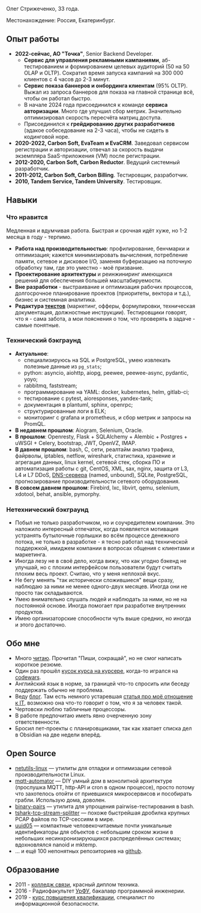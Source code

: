 Олег Стрижеченко, 33 года.

Местонахождение: Россия, Екатеринбург.

## Опыт работы

- **2022-сейчас, АО "Точка"**, Senior Backend Developer.
   - **Сервис для управления рекламными кампаниями**, аб-тестированием и формированием целевых аудиторий (50 на 50 OLAP и OLTP). Сократил время запуска кампаний на 300 000 клиентов с 4 часов до 2-3 минут.
   - **Сервис показа баннеров и онбординга клиентам** (95% OLTP). Выжал из запроса баннеров для показа на главной странице всё, чтобы он работал быстро.
   - В начале 2024 года присоединился к команде **сервиса авторизации**. Много где улучшил сбор метрик. Значительно оптимизировал скорость пересчёта матриц доступа.
   - Присоединился к **грейдированию других разработчиков** (эдакое собеседование на 2-3 часа), чтобы не сидеть в кодинговой норе.
- **2020-2022, Carbon Soft, EvaTeam и EvaCRM**. Заведовал сервисом регистрации и авторизации, отвечал за скорость выдачи экземпляра SaaS-приложения (VM) после регистрации.
- **2012-2020, Carbon Soft, Carbon Reductor**. Ведущий системный разработчик.
- **2011-2012, Carbon Soft, Carbon Billing**. Тестировщик, разработчик.
- **2010, Tandem Service, Tandem University**. Тестировщик.

## Навыки

### Что нравится

Медленная и вдумчивая работа. Быстрая и срочная идёт хуже, но 1-2 месяца в году - терпимо.

- **Работа над производительностью**: профилирование, бенчмарки и оптимизация; кажется минимизировать вычисления, потребление памяти, сетевое и дисковое I/O, заменяя буферизацию на поточную обработку там, где это уместно - моё призвание.
- **Проектирование архитектуры** и реинжиниринг имеющихся решений для обеспечения большей масштабируемости.
- **Вне разработки** - выстраивание и оптимизация рабочих процессов, долгосрочное планирование проектов (приоритеты, вектора и т.д.), бизнес и системная аналитика.
- **Редактура [текстов](https://strizhechenko.github.io/2021/11/15/text-and-interfaces-guide.html)** (маркетинг, офферы, формулировки, техническая документация, должностные инструкции). Тестировщики говорят, что я - сама забота, а мои пояснения о том, что проверять в задаче - самые понятные.

### Технический бэкграунд

- **Актуальное**:
   - специализируюсь на SQL и PostgreSQL, умею извлекать полезные данные из `pg_stats`;
   - python: asyncio, aiohttp, aiopg, peewee, peewee-async, pydantic, yoyo;
   - rabbitmq, faststream;
   - программирование на YAML: docker, kubernetes, helm, gitlab-ci;
   - тестирование с pytest, aioresponses, yandex-tank;
   - документация в plantuml, sphinx, openrpc;
   - структурированные логи в ELK;
   - мониторинг с grafana и prometheus, и сбор метрик и запросы на PromQL.
- **В недавнем прошлом**: Aiogram, Selenium, Oracle.
- **В прошлом**: Openresty, Flask + SQLAlchemy + Alembic + Postgres + uWSGI + Celery, bootstrap, JWT, OpenVZ, IMAP.
- **В давнем прошлом**: bash, C, сети, реалтайм анализ трафика, файрволы, iptables, netflow, wireshark, статистика, хранение и агрегация данных, linux kernel, сетевой стек, сборка ПО и автоматизация работы с git, CentOS, XML, sax, nginx, защита от L3, L4 и L7 DDoS, [DNS-сервера](https://strizhechenko.github.io/2016/11/03/fakezone.html) (named, unbound), SQLite, PostgreSQL, прогнозирование производительности сетевого оборудования.
- **В совсем давнем прошлом**: Firebird, lxc, libvirt, qemu, selenium, xdotool, behat, ansible, pymorphy.

### Нетехнический бэкграунд

- Побыл не только разработчиком, но и соучредителем компании. Это наложило интересный отпечаток, когда появляется мотивация устранять бутылочные горлышки во всём процессе денежного потока, не только в разработке - я тесно работал над технической поддержкой, имиджем компании в вопросах общения с клиентами и маркетинга.
- Иногда лезу не в своё дело, когда вижу, что как угодно бэкенд не улучшай, но с плохим интерфейсом пользователи будут считать плохим весь проект. Считаю, что у меня неплохой вкус.
- Не бегу менять "так исторически сложившиеся" вещи сразу, наблюдаю за ними не менее одного-двух месяцев. Иногда они не просто так складываются.
- Умею внимательно слушать людей и наблюдать за ними, но не на постоянной основе. Иногда помогает при разработке внутренних продуктов.
- Имею организаторские способности чуть выше средних, но иногда и этого достаточно.

## Обо мне

- Много [читаю](https://strizhechenko.github.io/2017/06/30/programming-books.html). Прочитал "Пиши, сокращай", но не смог написать короткое резюме.
- Один раз прошёл [кусок курса на курсере](http://coursera.org/api/certificate.v1/pdf/4DHY7WQBMT25), когда-то игрался на [codewars](https://www.codewars.com/users/strizhechenko).
- Английский язык в норме, за границей что-то спросить или беседу поддержать обычно не проблема.
- Веду [блог](https://strizhechenko.github.io). Там есть немного устаревшая [статья про моё отношение к IT](https://strizhechenko.github.io/2018/07/25/development_and_developers.html), возможно она что-то говорит о том, что я за человек такой.
- Чертовски люблю табличные процессоры.
- В работе предпочитаю иметь явно очерченную зону ответственности.
- Бросил пет-проекты с планировщиками, так как хватает списка дел в Obsidian на две недели вперёд.

## Open Source

- [netutils-linux](https://github.com/strizhechenko/netutils-linux) — утилиты для отладки и оптимизации сетевой производительности Linux.
- [mqtt-automator](https://codeberg.org/strizhechenko/mqtt_automator) — DIY умный дом в монолитной архитектуре (прослушка MQTT, http-API и cron в одном процессе), просто потому что захотелось отойти от приевшихся микросервисов и пособирать грабли. Использую дома, доволен.
- [binary-pairs](https://github.com/strizhechenko/binary-pairs) — утилита для упрощения pairwise-тестирования в bash.
- [tshark-tcp-stream-splitter](https://github.com/strizhechenko/tshark-tcp-stream-splitter) — похоже быстрейшая дробилка крупных PCAP файлов по TCP-сессиям в мире.
- [uuid05](https://github.com/strizhechenko/uuid05) — компактные человекочитаемые почти уникальные идентификаторы для объектов с небольшим сроком жизни в небольших несинхронизирующихся распределённых системах; вдохновлялся nanoid и mktemp.
- ... и ещё 100 непонятных репозиториев на [github](https://github.com/strizhechenko).

## Образование

- 2011 - [колледж связи](http://uisi.ru/), красный диплом техника.
- 2016 - Радиофакультет [УрФУ](http://urfu.ru/), бакалавр программной инженерии.
- 2019 - [курс повышения квалификации](http://academyit.ru), специалист по информационной безопасности.
